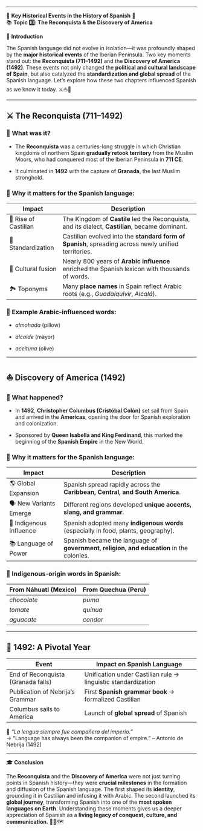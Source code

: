 
---
🌟 **Key Historical Events in the History of Spanish** 🌟  
📚 **Topic 3️⃣: The Reconquista & the Discovery of America**

📘 **Introduction**

The Spanish language did not evolve in isolation—it was profoundly shaped by the **major historical events** of the Iberian Peninsula. Two key moments stand out: the **Reconquista (711–1492)** and the **Discovery of America (1492)**. These events not only changed the **political and cultural landscape of Spain**, but also catalyzed the **standardization and global spread** of the Spanish language. Let’s explore how these two chapters influenced Spanish as we know it today. ⚔️⛵📖

---

## ⚔️ **The Reconquista (711–1492)**

### 🔹 What was it?

- The **Reconquista** was a centuries-long struggle in which Christian kingdoms of northern Spain **gradually retook territory** from the Muslim Moors, who had conquered most of the Iberian Peninsula in **711 CE**.
    
- It culminated in **1492** with the capture of **Granada**, the last Muslim stronghold.
    

### 🔹 Why it matters for the Spanish language:

|Impact|Description|
|---|---|
|🏰 Rise of Castilian|The Kingdom of **Castile** led the Reconquista, and its dialect, **Castilian**, became dominant.|
|📖 Standardization|Castilian evolved into the **standard form of Spanish**, spreading across newly unified territories.|
|🕌 Cultural fusion|Nearly 800 years of **Arabic influence** enriched the Spanish lexicon with thousands of words.|
|🏞️ Toponyms|Many **place names** in Spain reflect Arabic roots (e.g., _Guadalquivir_, _Alcalá_).|

### 📜 Example Arabic-influenced words:

- _almohada_ (pillow)
    
- _alcalde_ (mayor)
    
- _aceituna_ (olive)
    

---

## ⛵ **Discovery of America (1492)**

### 🔹 What happened?

- In **1492**, **Christopher Columbus (Cristóbal Colón)** set sail from Spain and arrived in the **Americas**, opening the door for Spanish exploration and colonization.
    
- Sponsored by **Queen Isabella and King Ferdinand**, this marked the beginning of the **Spanish Empire** in the New World.
    

### 🔹 Why it matters for the Spanish language:

|Impact|Description|
|---|---|
|🌎 Global Expansion|Spanish spread rapidly across the **Caribbean, Central, and South America**.|
|🗣️ New Variants Emerge|Different regions developed **unique accents, slang, and grammar**.|
|🧠 Indigenous Influence|Spanish adopted many **indigenous words** (especially in food, plants, geography).|
|📚 Language of Power|Spanish became the language of **government, religion, and education** in the colonies.|

### 📜 Indigenous-origin words in Spanish:

|From Náhuatl (Mexico)|From Quechua (Peru)|
|---|---|
|_chocolate_|_puma_|
|_tomate_|_quinua_|
|_aguacate_|_condor_|

---

## 🧠 **1492: A Pivotal Year**

|Event|Impact on Spanish Language|
|---|---|
|End of Reconquista (Granada falls)|Unification under Castilian rule → linguistic standardization|
|Publication of Nebrija’s Grammar|First **Spanish grammar book** → formalized Castilian|
|Columbus sails to America|Launch of **global spread** of Spanish|

📝 _“La lengua siempre fue compañera del imperio.”_  
→ “Language has always been the companion of empire.” – Antonio de Nebrija (1492)

---

🎓 **Conclusion**

The **Reconquista** and the **Discovery of America** were not just turning points in Spanish history—they were **crucial milestones** in the formation and diffusion of the Spanish language. The first shaped its **identity**, grounding it in Castilian and infusing it with Arabic. The second launched its **global journey**, transforming Spanish into one of the **most spoken languages on Earth**. Understanding these moments gives us a deeper appreciation of Spanish as a **living legacy of conquest, culture, and communication**. 🏰⛵🗺️